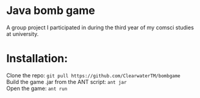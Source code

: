 # Java bomb game

A group project I participated in during the third year of my comsci studies at university.

# Installation:

Clone the repo: `git pull https://github.com/ClearwaterTM/bombgame` \
Build the game .jar from the ANT script: `ant jar` \
Open the game: `ant run`
